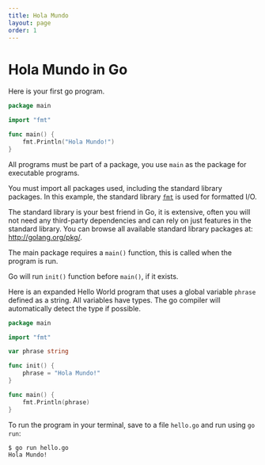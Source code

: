 ```yaml
---
title: Hola Mundo
layout: page
order: 1
---
```


# Hola Mundo in Go

Here is your first go program.

```go
package main

import "fmt"

func main() {
	fmt.Println("Hola Mundo!")
}
```

All programs must be part of a package, you use `main` as the package for executable programs.

You must import all packages used, including the standard library packages. In this example, the standard library [`fmt`](https://golang.org/pkg/fmt/) is used for formatted I/O.

The standard library is your best friend in Go, it is extensive, often you will not need any third-party dependencies and can rely on just features in the standard library. You can browse all available standard library packages at: <a href="http://golang.org/pkg/">http://golang.org/pkg/</a>.

The main package requires a `main()` function, this is called when the program is run.

Go will run `init()` function before `main()`, if it exists.

Here is an expanded Hello World program that uses a global variable `phrase` defined as a string. <span class="sidenote">All variables have types.</span> The go compiler will automatically detect the type if possible.

```go
package main

import "fmt"

var phrase string

func init() {
	phrase = "Hola Mundo!"
}

func main() {
	fmt.Println(phrase)
}
```

To run the program in your terminal, save to a file `hello.go` and run using `go run`:

```shell
$ go run hello.go
Hola Mundo!
```
